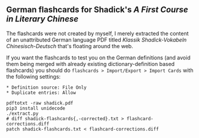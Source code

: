 ## German flashcards for Shadick's *A First Course in Literary Chinese*

The flashcards were not created by myself, I merely extracted the content of an unattributed German language PDF titled *Klassik Shadick-Vokabeln Chinesisch-Deutsch* that's floating around the web.

If you want the flashcards to test you on the German definitions (and avoid them being merged with already existing dictionary-definition based flashcards) you should do `flashcards > Import/Export > Import Cards` with the following settings:

```
* Definition source: File Only
* Duplicate entries: Allow
```

```
pdftotxt -raw shadick.pdf
pip3 install unidecode
./extract.py
# diff shadick-flashcards{,-corrected}.txt > flashcard-corrections.diff
patch shadick-flashcards.txt < flashcard-corrections.diff
```
